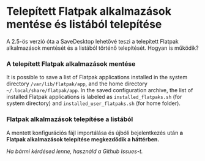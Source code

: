 # Telepített Flatpak alkalmazások mentése és listából telepítése
A 2.5-ös verzió óta a SaveDesktop lehetővé teszi a telepített Flatpak alkalmazások mentését és a listából történő telepítését. Hogyan is működik?

### A telepített Flatpak alkalmazások mentése
It is possible to save a list of Flatpak applications installed in the system directory `/var/lib/flatpak/app`, and the home directory `~/.local/share/flatpak/app`. In the saved configuration archive, the list of installed Flatpak applications is labeled as `installed_flatpaks.sh` (for system directory) and `installed_user_flatpaks.sh` (for home folder).

### Flatpak alkalmazások telepítése a listából
A mentett konfigurációs fájl importálása és újbóli bejelentkezés után **a Flatpak alkalmazások telepítése megkezdődik a háttérben.**

_Ha bármi kérdésed lenne, használd a Github Issues-t._
